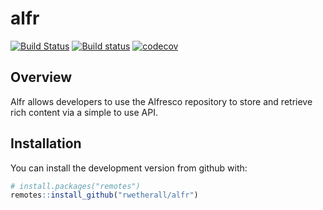 # alfr

[![Build Status](https://travis-ci.com/rwetherall/alfr.svg?branch=master)](https://travis-ci.com/rwetherall/alfr)
[![Build status](https://ci.appveyor.com/api/projects/status/j03nhnih57c9f8vu?svg=true)](https://ci.appveyor.com/project/rwetherall/alfr)
[![codecov](https://codecov.io/gh/rwetherall/alfr/branch/master/graph/badge.svg)](https://codecov.io/gh/rwetherall/alfr)

## Overview

Alfr allows developers to use the Alfresco repository to store and retrieve rich content via a simple to use API.

## Installation

You can install the development version from github with:

```r
# install.packages("remotes")
remotes::install_github("rwetherall/alfr")
```
